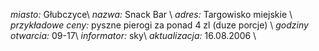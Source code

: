 *miasto:* Głubczyce\\
*nazwa:* Snack Bar \\
*adres:* Targowisko miejskie \\
*przykładowe ceny:* pyszne pierogi za ponad 4 zl (duze porcje) \\
*godziny otwarcia:* 09-17\\
*informator:* sky\\
*aktualizacja:* 16.08.2006 \\
